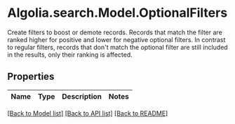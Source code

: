 # Algolia.search.Model.OptionalFilters
Create filters to boost or demote records.   Records that match the filter are ranked higher for positive and lower for negative optional filters. In contrast to regular filters, records that don't match the optional filter are still included in the results, only their ranking is affected. 

## Properties

Name | Type | Description | Notes
------------ | ------------- | ------------- | -------------

[[Back to Model list]](../README.md#documentation-for-models) [[Back to API list]](../README.md#documentation-for-api-endpoints) [[Back to README]](../README.md)


